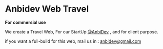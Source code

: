 <h1>Anbidev Web Travel</h1>

<p><b>For commersial use</b></p>
<p>We create a Travel Web, For our StartUp <a href="https://github.com/AnbiDev">@AnbiDev</a> , and for client purpose.</p>
<p>if you want a full-build for this web, mail us in : <a href=mailto:anbidev@gmail.com > anbidev@gmail.com</a></p>

